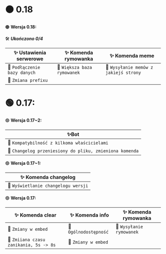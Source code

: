 # 🟠 0.18

🟠 **Wersja 0.18:**

🛠 ***Ukończono 0/4***

|✨ Ustawienia serwerowe|✨ Komenda rymowanka           |✨ Komenda meme                   |
|---------------------------|-------------------------------|----------------------------------|
|📕 `Podłączenie bazy danych`|📕 `Większa baza rymowanek`       |📕 `Wysyłanie memów z jakiejś strony`|
|📕 `Zmiana prefixu`          


# 🟢 0.17:

🟢 **Wersja 0.17~2:**

|✨Bot|
|---------------------------|
|📗 `Kompatybilność z kilkoma właścicielami`|
|📗 `Changelog przeniesiony do pliku, zmieniona komenda`         |

🟢 **Wersja 0.17~1:**

|✨ Komenda changelog|
|---------------------------|
|📗 `Wyświetlanie changelogu wersji`|

🟢 **Wersja 0.17:** 

|✨ Komenda clear|✨ Komenda info           |✨ Komenda rymowanka                   |
|---------------------------|-------------------------------|----------------------------------|
|📗 `Zmiany w embed`|📗 `Ogólnodostępność`       |📗 `Wysyłanie rymowanek`|
|📗 `Zmiiana czasu zanikania, 5s -> 8s`|📗 `Zmiany w embed`             | 
